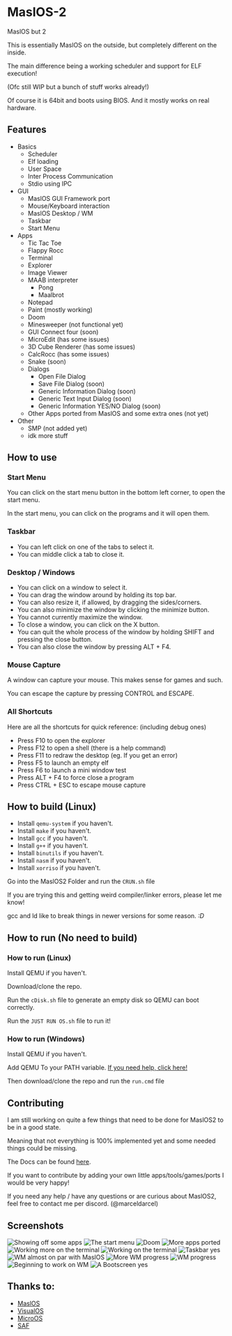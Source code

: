 # MaslOS-2
MaslOS but 2

This is essentially MaslOS on the outside, but completely different on the inside.

The main difference being a working scheduler and support for ELF execution!

(Ofc still WIP but a bunch of stuff works already!)


Of course it is 64bit and boots using BIOS.
And it mostly works on real hardware.

## Features
 + Basics
   - Scheduler 
   - Elf loading
   - User Space 
   - Inter Process Communication
   - Stdio using IPC
 + GUI
   - MaslOS GUI Framework port
   - Mouse/Keyboard interaction 
   - MaslOS Desktop / WM 
   - Taskbar 
   - Start Menu
 + Apps
   - Tic Tac Toe
   - Flappy Rocc 
   - Terminal 
   - Explorer 
   - Image Viewer 
   + MAAB interpreter
     - Pong
     - Maalbrot
   - Notepad
   - Paint (mostly working)
   - Doom
   - Minesweeper (not functional yet)
   - GUI Connect four (soon)
   - MicroEdit (has some issues)
   - 3D Cube Renderer (has some issues)
   - CalcRocc (has some issues)
   - Snake (soon)
   + Dialogs
     - Open File Dialog 
     - Save File Dialog (soon)
     - Generic Information Dialog (soon)
     - Generic Text Input Dialog (soon)
     - Generic Information YES/NO Dialog (soon)
   - Other Apps ported from MaslOS and some extra ones (not yet)
 + Other
   - SMP (not added yet)
   - idk more stuff

## How to use

### Start Menu
You can click on the start menu button in the bottom left corner, to open the start menu.

In the start menu, you can click on the programs and it will open them.

### Taskbar
 - You can left click on one of the tabs to select it.
 - You can middle click a tab to close it.


### Desktop / Windows
 - You can click on a window to select it.
 - You can drag the window around by holding its top bar.
 - You can also resize it, if allowed, by dragging the sides/corners.
 - You can also minimize the window by clicking the minimize button.
 - You cannot currently maximize the window.
 - To close a window, you can click on the X button.
 - You can quit the whole process of the window by holding SHIFT and pressing the close button.
 - You can also close the window by pressing ALT + F4.

### Mouse Capture
A window can capture your mouse. This makes sense for games and such.

You can escape the capture by pressing CONTROL and ESCAPE.


### All Shortcuts
Here are all the shortcuts for quick reference: (including debug ones)
 - Press F10 to open the explorer
 - Press F12 to open a shell (there is a help command)
 - Press F11 to redraw the desktop (eg. If you get an error)
 - Press F5 to launch an empty elf
 - Press F6 to launch a mini window test
 - Press ALT + F4 to force close a program
 - Press CTRL + ESC to escape mouse capture
 


## How to build (Linux)
 - Install `qemu-system` if you haven't.
 - Install `make` if you haven't.
 - Install `gcc` if you haven't.
 - Install `g++` if you haven't.
 - Install `binutils` if you haven't.
 - Install `nasm` if you haven't.
 - Install `xorriso` if you haven't.


Go into the MaslOS2 Folder and run the `CRUN.sh` file

If you are trying this and getting weird compiler/linker errors, please let me know!

gcc and ld like to break things in newer versions for some reason.  *:D*

## How to run (No need to build)

### How to run (Linux) 
Install QEMU if you haven't.

Download/clone the repo.

Run the `cDisk.sh` file to generate an empty disk so QEMU can boot correctly.

Run the `JUST RUN OS.sh` file to run it!

### How to run (Windows)

Install QEMU if you haven't.

Add QEMU To your PATH variable. [If you need help, click here!](https://linuxhint.com/qemu-windows/)

Then download/clone the repo and run the `run.cmd` file

## Contributing
I am still working on quite a few things that need to be done for MaslOS2 to be in a good state.

Meaning that not everything is 100% implemented yet and some needed things could be missing.

The Docs can be found [here](https://github.com/marceldobehere/MaslOS-2/wiki/Application-Development-for-MaslOS2).

If you want to contribute by adding your own little apps/tools/games/ports I would be very happy!

If you need any help / have any questions or are curious about MaslOS2, feel free to contact me per discord. (@marceldarcel)






## Screenshots
![Showing off some apps](/images/demo.png)
![The start menu](/images/wm%207.png)
![Doom](/images/doom-test.png)
![More apps ported](/images/some%20stuff.jpg)
![Working more on the terminal](/images/wm%206.png)
![Working on the terminal](/images/terminal%201.gif)
![Taskbar yes](/images/wm%205.png)
![WM almost on par with MaslOS](/images/wm%204.png)
![More WM progress](/images/wm%203.png)
![WM progress](/images/wm%202.png)
![Beginning to work on WM](/images/start%20of%20wm%201.png)
![A Bootscreen yes](/images/img1.png)




## Thanks to:
 - [MaslOS](https://github.com/marceldobehere/MaslOS)
 - [VisualOS](https://github.com/nothotscott/VisualOS)
 - [MicroOS](https://github.com/Glowman554/MicroOS)
 - [SAF](https://github.com/chocabloc/saf)
 
